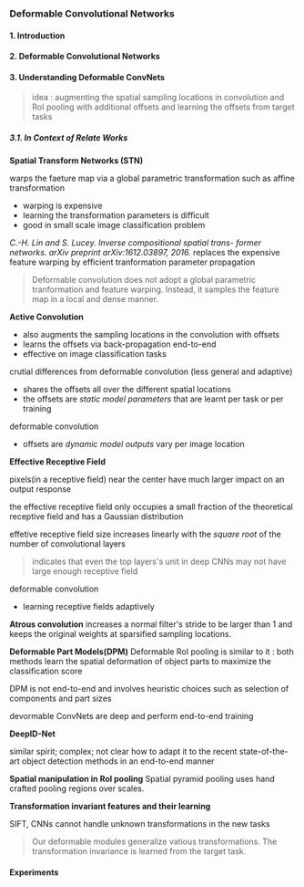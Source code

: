 ### Deformable Convolutional Networks

#### 1. Introduction

#### 2. Deformable Convolutional Networks

#### 3. Understanding Deformable ConvNets

> idea : augmenting the spatial sampling locations in convolution and RoI pooling with additional offsets and learning the offsets from target tasks

##### 3.1. In Context of Relate Works

**Spatial Transform Networks (STN)**

warps the faeture map via a global parametric transformation such as affine transformation
- warping is expensive
- learning the transformation parameters is difficult
- good in small scale image classification problem

*C.-H. Lin and S. Lucey. Inverse compositional spatial trans- former networks. arXiv preprint arXiv:1612.03897, 2016.* replaces the expensive feature warping by efficient tranformation parameter propagation

> Deformable convolution does not adopt a global parametric tranformation and feature warping. Instead, it samples the feature map in a local and dense manner.

**Active Convolution**

- also augments the sampling locations in the convolution with offsets
- learns the offsets via back-propagation end-to-end
- effective on image classification tasks

crutial differences from deformable convolution (less general and adaptive)
- shares the offsets all over the different spatial locations
- the offsets are *static model parameters* that are learnt per task or per training

deformable convolution
- offsets are *dynamic model outputs* vary per image location

**Effective Receptive Field**

pixels(in a receptive field) near the center have much larger impact on an output response

the effective receptive field only occupies a small fraction of the theoretical receptive field and has a Gaussian distribution

effetive receptive field size increases linearly with the *square root* of the number of convolutional layers

> indicates that even the top layers's unit in deep CNNs may not have large enough receptive field

deformable convolution
- learning receptive fields adaptively

**Atrous convolution** increases a normal filter's stride to be larger than 1 and keeps the original weights at sparsified sampling locations.

**Deformable Part Models(DPM)**
Deformable RoI pooling is similar to it : both methods learn the spatial deformation of object parts to maximize the classification score

DPM is not end-to-end and involves heuristic choices such as selection of components and part sizes

devormable ConvNets are deep and perform end-to-end training

**DeepID-Net**

similar spirit; complex; not clear how to adapt it to the recent state-of-the-art object detection methods in an end-to-end manner

**Spatial manipulation in RoI pooling**
Spatial pyramid pooling uses hand crafted pooling regions over scales.

**Transformation invariant features and their learning**

SIFT, CNNs cannot handle unknown transformations in the new tasks

> Our deformable modules generalize vatious transformations. The transformation invariance is learned from the target task.

#### Experiments

